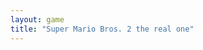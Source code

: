 ```yaml
---
layout: game
title: "Super Mario Bros. 2 the real one"
---
```

<div style="width:640px;height:480px;max-width:100%">
  <div id="game"></div>
</div>
<script type="text/javascript">
    EJS_player = '#game';
    EJS_biosUrl = ''; // Url to Famicom Disk System bios
    EJS_gameUrl = 'smb2.fds'; // Url to Game rom
    EJS_core = 'nes';
    EJS_lightgun = false; // Lightgun
    EJS_pathtodata = '../../../../src/data/'; //path to all of the wasm and js files. MUST all be in the same directory!!
</script>
